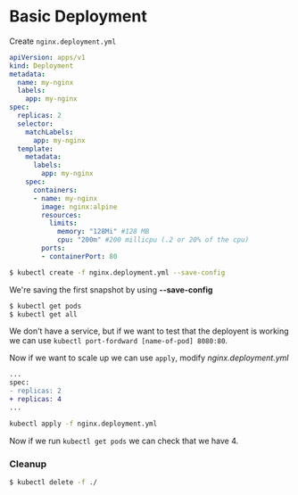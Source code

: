# Basic Deployment

Create `nginx.deployment.yml`

```yml
apiVersion: apps/v1
kind: Deployment
metadata:
  name: my-nginx
  labels:
    app: my-nginx
spec:
  replicas: 2
  selector:
    matchLabels:
      app: my-nginx
  template:
    metadata:
      labels:
        app: my-nginx
    spec:
      containers:
      - name: my-nginx
        image: nginx:alpine
        resources:
          limits:
            memory: "128Mi" #128 MB
            cpu: "200m" #200 millicpu (.2 or 20% of the cpu)
        ports:
        - containerPort: 80

```

```bash
$ kubectl create -f nginx.deployment.yml --save-config
```

We're saving the first snapshot by using **--save-config**

```bash
$ kubectl get pods 
$ kubectl get all 
```

We don't have a service, but if we want to test that the deployent is working we can use `kubectl port-fordward [name-of-pod] 8080:80`. 

Now if we want to scale up we can use `apply`, modify _nginx.deployment.yml_

```diff
...
spec:
- replicas: 2
+ replicas: 4
...
```

```bash
kubectl apply -f nginx.deployment.yml
```

Now if we run `kubectl get pods` we can check that we have 4.

### Cleanup

```bash
$ kubectl delete -f ./
```
